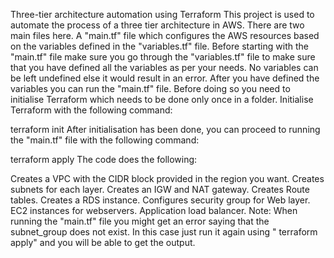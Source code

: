 Three-tier architecture automation using Terraform
This project is used to automate the process of a three tier architecture in AWS. There are two main files here. A "main.tf" file which configures the AWS resources based on the variables defined in the "variables.tf" file. Before starting with the "main.tf" file make sure you go through the "variables.tf" file to make sure that you have defined all the variables as per your needs. No variables can be left undefined else it would result in an error. After you have defined the variables you can run the "main.tf" file. Before doing so you need to initialise Terraform which needs to be done only once in a folder. Initialise Terraform with the following command:

terraform init
After initialisation has been done, you can proceed to running the "main.tf" file with the following command:

terraform apply
The code does the following:

Creates a VPC with the CIDR block provided in the region you want.
Creates subnets for each layer.
Creates an IGW and NAT gateway.
Creates Route tables.
Creates a RDS instance.
Configures security group for Web layer.
EC2 instances for webservers.
Application load balancer.
Note:
When running the "main.tf" file you might get an error saying that the subnet_group does not exist. In this case just run it again using " terraform apply" and you will be able to get the output.